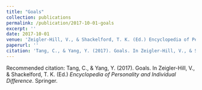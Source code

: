 ```yaml
---
title: "Goals"
collection: publications
permalink: /publication/2017-10-01-goals
excerpt: ''
date: 2017-10-01
venue: 'Zeigler-Hill, V., & Shackelford, T. K. (Ed.) Encyclopedia of Personality and Individual Difference. Springer.'
paperurl: ''
citation: 'Tang, C., & Yang, Y. (2017). Goals. In Zeigler-Hill, V., & Shackelford, T. K. (Ed.) <i>Encyclopedia of Personality and Individual Difference</i>. Springer.'
---
```


Recommended citation: Tang, C., & Yang, Y. (2017). Goals. In Zeigler-Hill, V., & Shackelford, T. K. (Ed.) <i>Encyclopedia of Personality and Individual Difference</i>. Springer.
